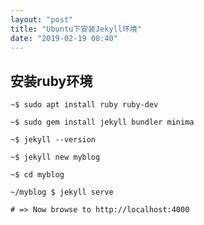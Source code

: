 ```yaml
---
layout: "post"
title: "Ubuntu下安装Jekyll环境"
date: "2019-02-19 08:40"
---
```


## 安装ruby环境
```shell
~$ sudo apt install ruby ruby-dev

~$ sudo gem install jekyll bundler minima

~$ jekyll --version
```


```shell
~$ jekyll new myblog

~$ cd myblog

~/myblog $ jekyll serve

# => Now browse to http://localhost:4000
```
